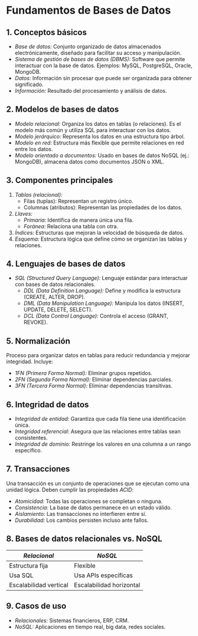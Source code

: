 # Fundamentos de Bases de Datos

## 1. Conceptos básicos

- _Base de datos:_ Conjunto organizado de datos almacenados electrónicamente, diseñado para facilitar su acceso y manipulación.
- _Sistema de gestión de bases de datos (DBMS):_ Software que permite interactuar con la base de datos. Ejemplos: MySQL, PostgreSQL, Oracle, MongoDB.
- _Datos:_ Información sin procesar que puede ser organizada para obtener significado.
- _Información:_ Resultado del procesamiento y análisis de datos.

## 2. Modelos de bases de datos

- _Modelo relacional:_ Organiza los datos en tablas (o relaciones). Es el modelo más común y utiliza SQL para interactuar con los datos.
- _Modelo jerárquico:_ Representa los datos en una estructura tipo árbol.
- _Modelo en red:_ Estructura más flexible que permite relaciones en red entre los datos.
- _Modelo orientado a documentos:_ Usado en bases de datos NoSQL (ej.: MongoDB), almacena datos como documentos JSON o XML.

## 3. Componentes principales

1. _Tablas (relacional):_
   - Filas (tuplas): Representan un registro único.
   - Columnas (atributos): Representan las propiedades de los datos.
2. _Llaves:_
   - _Primaria:_ Identifica de manera única una fila.
   - _Foránea:_ Relaciona una tabla con otra.
3. _Índices:_ Estructuras que mejoran la velocidad de búsqueda de datos.
4. _Esquema:_ Estructura lógica que define cómo se organizan las tablas y relaciones.

## 4. Lenguajes de bases de datos

- _SQL (Structured Query Language):_ Lenguaje estándar para interactuar con bases de datos relacionales.
  - _DDL (Data Definition Language):_ Define y modifica la estructura (CREATE, ALTER, DROP).
  - _DML (Data Manipulation Language):_ Manipula los datos (INSERT, UPDATE, DELETE, SELECT).
  - _DCL (Data Control Language):_ Controla el acceso (GRANT, REVOKE).

## 5. Normalización

Proceso para organizar datos en tablas para reducir redundancia y mejorar integridad. Incluye:

- _1FN (Primera Forma Normal):_ Eliminar grupos repetidos.
- _2FN (Segunda Forma Normal):_ Eliminar dependencias parciales.
- _3FN (Tercera Forma Normal):_ Eliminar dependencias transitivas.

## 6. Integridad de datos

- _Integridad de entidad:_ Garantiza que cada fila tiene una identificación única.
- _Integridad referencial:_ Asegura que las relaciones entre tablas sean consistentes.
- _Integridad de dominio:_ Restringe los valores en una columna a un rango específico.

## 7. Transacciones

Una transacción es un conjunto de operaciones que se ejecutan como una unidad lógica. Deben cumplir las propiedades _ACID_:

- _Atomicidad:_ Todas las operaciones se completan o ninguna.
- _Consistencia:_ La base de datos permanece en un estado válido.
- _Aislamiento:_ Las transacciones no interfieren entre sí.
- _Durabilidad:_ Los cambios persisten incluso ante fallos.

## 8. Bases de datos relacionales vs. NoSQL

| _Relacional_           | _NoSQL_                  |
| ---------------------- | ------------------------ |
| Estructura fija        | Flexible                 |
| Usa SQL                | Usa APIs específicas     |
| Escalabilidad vertical | Escalabilidad horizontal |

## 9. Casos de uso

- _Relacionales:_ Sistemas financieros, ERP, CRM.
- _NoSQL:_ Aplicaciones en tiempo real, big data, redes sociales.
